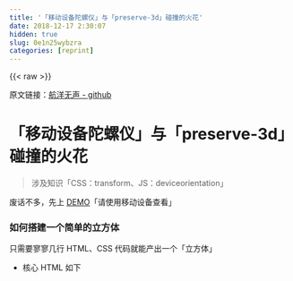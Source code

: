 ```yaml
---
title: '「移动设备陀螺仪」与「preserve-3d」碰撞的火花' 
date: 2018-12-17 2:30:07
hidden: true
slug: 0e1n25wybzra
categories: [reprint]
---
```


{{< raw >}}

                    
<p>原文链接：<a href="https://github.com/hangyangws/article/blob/master/src/3d-orientation.md#%E7%A7%BB%E5%8A%A8%E8%AE%BE%E5%A4%87%E9%99%80%E8%9E%BA%E4%BB%AA%E4%B8%8Epreserve-3d%E7%A2%B0%E6%92%9E%E7%9A%84%E7%81%AB%E8%8A%B1" rel="nofollow noreferrer" target="_blank">航洋无声 - github</a></p>
<h1 id="articleHeader0">「移动设备陀螺仪」与「preserve-3d」碰撞的火花</h1>
<blockquote>涉及知识「CSS：transform、JS：deviceorientation」</blockquote>
<p>废话不多，先上 <a href="http://hangyangws.win/demos/src/device_orientation/cube" rel="nofollow noreferrer" target="_blank">DEMO</a>「请使用移动设备查看」</p>
<h3 id="articleHeader1">如何搭建一个简单的立方体</h3>
<p>只需要寥寥几行 HTML、CSS 代码就能产出一个「立方体」</p>
<ul><li>核心 HTML 如下</li></ul>
<div class="widget-codetool" style="display:none;">
      <div class="widget-codetool--inner">
      <span class="selectCode code-tool" data-toggle="tooltip" data-placement="top" title="" data-original-title="全选"></span>
      <span type="button" class="copyCode code-tool" data-toggle="tooltip" data-placement="top" data-clipboard-text="<div class=&quot;cube&quot;>
  <span class=&quot;cube-face cube-front&quot;></span>
  <span class=&quot;cube-face cube-back&quot;></span>
  <span class=&quot;cube-face cube-left&quot;></span>
  <span class=&quot;cube-face cube-right&quot;></span>
  <span class=&quot;cube-face cube-top&quot;></span>
  <span class=&quot;cube-face cube-bottom&quot;></span>
</div>

<!-- 6 个 <span /> 表示立方体的 6 个面 -->
<!--
 这里有个小插曲：
 起初，我使用的 6 个 <i /> 标签，因为大部分表示「图形、图标」的元素都用 <i /> 标签，
 不过，强迫症的我，细细想来，<i /> 是表示的「斜体文字」，语义上完全不匹配啊。
 所以，我在知乎上搜到这样一个描述：[为什么大家都用i标签<i></i>用作小图标?](https://www.zhihu.com/question/26880548)
 有个回答：
 「
   大家都遵循开放的标准来做事，未来可能少走弯路。
   少用 hack 的方法解决问题，有助于你写出向未来兼容的代码。
  」
  我很赞同，所以就把 <i /> 改成了 <span />。
 -->" title="" data-original-title="复制"></span>
      <span type="button" class="saveToNote code-tool" data-toggle="tooltip" data-placement="top" title="" data-original-title="放进笔记"></span>
      </div>
      </div><pre class="xml hljs"><code class="html"><span class="hljs-tag">&lt;<span class="hljs-name">div</span> <span class="hljs-attr">class</span>=<span class="hljs-string">"cube"</span>&gt;</span>
  <span class="hljs-tag">&lt;<span class="hljs-name">span</span> <span class="hljs-attr">class</span>=<span class="hljs-string">"cube-face cube-front"</span>&gt;</span><span class="hljs-tag">&lt;/<span class="hljs-name">span</span>&gt;</span>
  <span class="hljs-tag">&lt;<span class="hljs-name">span</span> <span class="hljs-attr">class</span>=<span class="hljs-string">"cube-face cube-back"</span>&gt;</span><span class="hljs-tag">&lt;/<span class="hljs-name">span</span>&gt;</span>
  <span class="hljs-tag">&lt;<span class="hljs-name">span</span> <span class="hljs-attr">class</span>=<span class="hljs-string">"cube-face cube-left"</span>&gt;</span><span class="hljs-tag">&lt;/<span class="hljs-name">span</span>&gt;</span>
  <span class="hljs-tag">&lt;<span class="hljs-name">span</span> <span class="hljs-attr">class</span>=<span class="hljs-string">"cube-face cube-right"</span>&gt;</span><span class="hljs-tag">&lt;/<span class="hljs-name">span</span>&gt;</span>
  <span class="hljs-tag">&lt;<span class="hljs-name">span</span> <span class="hljs-attr">class</span>=<span class="hljs-string">"cube-face cube-top"</span>&gt;</span><span class="hljs-tag">&lt;/<span class="hljs-name">span</span>&gt;</span>
  <span class="hljs-tag">&lt;<span class="hljs-name">span</span> <span class="hljs-attr">class</span>=<span class="hljs-string">"cube-face cube-bottom"</span>&gt;</span><span class="hljs-tag">&lt;/<span class="hljs-name">span</span>&gt;</span>
<span class="hljs-tag">&lt;/<span class="hljs-name">div</span>&gt;</span>

<span class="hljs-comment">&lt;!-- 6 个 &lt;span /&gt; 表示立方体的 6 个面 --&gt;</span>
<span class="hljs-comment">&lt;!--
 这里有个小插曲：
 起初，我使用的 6 个 &lt;i /&gt; 标签，因为大部分表示「图形、图标」的元素都用 &lt;i /&gt; 标签，
 不过，强迫症的我，细细想来，&lt;i /&gt; 是表示的「斜体文字」，语义上完全不匹配啊。
 所以，我在知乎上搜到这样一个描述：[为什么大家都用i标签&lt;i&gt;&lt;/i&gt;用作小图标?](https://www.zhihu.com/question/26880548)
 有个回答：
 「
   大家都遵循开放的标准来做事，未来可能少走弯路。
   少用 hack 的方法解决问题，有助于你写出向未来兼容的代码。
  」
  我很赞同，所以就把 &lt;i /&gt; 改成了 &lt;span /&gt;。
 --&gt;</span></code></pre>
<ul><li>CSS 第一步</li></ul>
<div class="widget-codetool" style="display:none;">
      <div class="widget-codetool--inner">
      <span class="selectCode code-tool" data-toggle="tooltip" data-placement="top" title="" data-original-title="全选"></span>
      <span type="button" class="copyCode code-tool" data-toggle="tooltip" data-placement="top" data-clipboard-text=".cube {
  width: 160px;
  height: 160px;
  position: relative;
  -webkit-transform-style: preserve-3d; /* 这一句重点 */
  transform-style: preserve-3d;
  -webkit-transform: rotateX(10deg) rotateY(10deg) rotateZ(10deg);
  transform: rotateX(10deg) rotateY(10deg) rotateZ(10deg);
}
.cube-face {
  display: block;
  position: absolute;
  width: 100%;
  height: 100%;
  box-shadow: inset 0 0 4px 1px #fff;
  box-sizing: border-box;
  background: -webkit-linear-gradient(45deg, rgba(156, 144, 144, .6), #000);
  background: -o-linear-gradient(45deg, rgba(156, 144, 144, .6), #000);
  background: linear-gradient(45deg, rgba(156, 144, 144, .6), #000)
}" title="" data-original-title="复制"></span>
      <span type="button" class="saveToNote code-tool" data-toggle="tooltip" data-placement="top" title="" data-original-title="放进笔记"></span>
      </div>
      </div><pre class="css hljs"><code class="css"><span class="hljs-selector-class">.cube</span> {
  <span class="hljs-attribute">width</span>: <span class="hljs-number">160px</span>;
  <span class="hljs-attribute">height</span>: <span class="hljs-number">160px</span>;
  <span class="hljs-attribute">position</span>: relative;
  <span class="hljs-attribute">-webkit-transform-style</span>: preserve-<span class="hljs-number">3</span>d; <span class="hljs-comment">/* 这一句重点 */</span>
  <span class="hljs-attribute">transform-style</span>: preserve-<span class="hljs-number">3</span>d;
  <span class="hljs-attribute">-webkit-transform</span>: <span class="hljs-built_in">rotateX</span>(10deg) <span class="hljs-built_in">rotateY</span>(10deg) <span class="hljs-built_in">rotateZ</span>(10deg);
  <span class="hljs-attribute">transform</span>: <span class="hljs-built_in">rotateX</span>(10deg) <span class="hljs-built_in">rotateY</span>(10deg) <span class="hljs-built_in">rotateZ</span>(10deg);
}
<span class="hljs-selector-class">.cube-face</span> {
  <span class="hljs-attribute">display</span>: block;
  <span class="hljs-attribute">position</span>: absolute;
  <span class="hljs-attribute">width</span>: <span class="hljs-number">100%</span>;
  <span class="hljs-attribute">height</span>: <span class="hljs-number">100%</span>;
  <span class="hljs-attribute">box-shadow</span>: inset <span class="hljs-number">0</span> <span class="hljs-number">0</span> <span class="hljs-number">4px</span> <span class="hljs-number">1px</span> <span class="hljs-number">#fff</span>;
  <span class="hljs-attribute">box-sizing</span>: border-box;
  <span class="hljs-attribute">background</span>: <span class="hljs-built_in">-webkit-linear-gradient</span>(45deg, rgba(156, 144, 144, .6), <span class="hljs-number">#000</span>);
  <span class="hljs-attribute">background</span>: <span class="hljs-built_in">-o-linear-gradient</span>(45deg, rgba(156, 144, 144, .6), <span class="hljs-number">#000</span>);
  <span class="hljs-attribute">background</span>: <span class="hljs-built_in">linear-gradient</span>(45deg, rgba(156, 144, 144, .6), <span class="hljs-number">#000</span>)
}</code></pre>
<p>这个 CSS 过于简单，就不赘述与解释。  <br>主要是要设置父元素 <code>.cube</code> 的 <code>transform-style: preserve-3d</code>，  <br>使子元素位于 3D 空间中，不然子元素都是「平面内、扁平化」，达不到 3D 效果。</p>
<p>给所有子元素 <code>.cube-face</code> 设置了透明的渐变色 <code>rgba(156, 144, 144, .6)</code> 背景，  <br>是为了更好的观察到「被遮住的反面」，视觉上更加 <strong>立体</strong></p>
<p>目前效果截图大概是这个样子：</p>
<p><span class="img-wrap"><img data-src="/img/bV2gQj?w=399&amp;h=401" src="https://static.alili.tech/img/bV2gQj?w=399&amp;h=401" alt="图片描述" title="图片描述" style="cursor: pointer;"></span></p>
<p>看起来就像一个正方形，其实是 6 个面全部重叠在一起。</p>
<ul><li>CSS 第二步</li></ul>
<div class="widget-codetool" style="display:none;">
      <div class="widget-codetool--inner">
      <span class="selectCode code-tool" data-toggle="tooltip" data-placement="top" title="" data-original-title="全选"></span>
      <span type="button" class="copyCode code-tool" data-toggle="tooltip" data-placement="top" data-clipboard-text=".cube-front {
  -webkit-transform: translateZ(80px);
  transform: translateZ(80px);
}" title="" data-original-title="复制"></span>
      <span type="button" class="saveToNote code-tool" data-toggle="tooltip" data-placement="top" title="" data-original-title="放进笔记"></span>
      </div>
      </div><pre class="css hljs"><code class="css"><span class="hljs-selector-class">.cube-front</span> {
  <span class="hljs-attribute">-webkit-transform</span>: <span class="hljs-built_in">translateZ</span>(80px);
  <span class="hljs-attribute">transform</span>: <span class="hljs-built_in">translateZ</span>(80px);
}</code></pre>
<p>上面 4 行代码使得「正面 <code>.cube-front</code>」向前移动 <code>80px</code>「也就是立方体一半的边长」。  <br>同理我们可以设置「背面 <code>.cube-back</code>」向后移动 <code>80px</code>  <br>效果大概是这样：</p>
<p><span class="img-wrap"><img data-src="/img/bV2gQt?w=401&amp;h=399" src="https://static.alili.tech/img/bV2gQt?w=401&amp;h=399" alt="图片描述" title="图片描述" style="cursor: pointer; display: inline;"></span></p>
<ul><li>CSS 第三步</li></ul>
<div class="widget-codetool" style="display:none;">
      <div class="widget-codetool--inner">
      <span class="selectCode code-tool" data-toggle="tooltip" data-placement="top" title="" data-original-title="全选"></span>
      <span type="button" class="copyCode code-tool" data-toggle="tooltip" data-placement="top" data-clipboard-text=".cube-left {
  -webkit-transform: rotateY(90deg);
  transform: rotateY(90deg);
}" title="" data-original-title="复制"></span>
      <span type="button" class="saveToNote code-tool" data-toggle="tooltip" data-placement="top" title="" data-original-title="放进笔记"></span>
      </div>
      </div><pre class="css hljs"><code class="css"><span class="hljs-selector-class">.cube-left</span> {
  <span class="hljs-attribute">-webkit-transform</span>: <span class="hljs-built_in">rotateY</span>(90deg);
  <span class="hljs-attribute">transform</span>: <span class="hljs-built_in">rotateY</span>(90deg);
}</code></pre>
<p>上面 4 行代码使得「左面 <code>.cube-left</code>」先顺时针旋转「90 度」  <br>大概是这个样子：</p>
<p><span class="img-wrap"><img data-src="/img/bV2gQA?w=401&amp;h=404" src="https://static.alili.tech/img/bV2gQA?w=401&amp;h=404" alt="图片描述" title="图片描述" style="cursor: pointer; display: inline;"></span></p>
<p>然后再向「左边」移动 <code>80px</code> 就 OK 啦，  <br>注意：左边是 Z 轴负方向。</p>
<div class="widget-codetool" style="display:none;">
      <div class="widget-codetool--inner">
      <span class="selectCode code-tool" data-toggle="tooltip" data-placement="top" title="" data-original-title="全选"></span>
      <span type="button" class="copyCode code-tool" data-toggle="tooltip" data-placement="top" data-clipboard-text=".cube-left {
  -webkit-transform: rotateY(90deg) translateZ(-80px);
  transform: rotateY(90deg) translateZ(-80px);
}" title="" data-original-title="复制"></span>
      <span type="button" class="saveToNote code-tool" data-toggle="tooltip" data-placement="top" title="" data-original-title="放进笔记"></span>
      </div>
      </div><pre class="css hljs"><code class="css"><span class="hljs-selector-class">.cube-left</span> {
  <span class="hljs-attribute">-webkit-transform</span>: <span class="hljs-built_in">rotateY</span>(90deg) <span class="hljs-built_in">translateZ</span>(-80px);
  <span class="hljs-attribute">transform</span>: <span class="hljs-built_in">rotateY</span>(90deg) <span class="hljs-built_in">translateZ</span>(-80px);
}</code></pre>
<p>大概是这个样子：</p>
<p><span class="img-wrap"><img data-src="/img/bV2gQB?w=401&amp;h=402" src="https://static.alili.tech/img/bV2gQB?w=401&amp;h=402" alt="图片描述" title="图片描述" style="cursor: pointer;"></span></p>
<p>同理，我们可以做出右边的效果，唯一区别就是，右边移动方向与左边相反。  <br>道理类似，异曲同工，上边和下边，想必聪明的大家都掌握了正确写法姿势。</p>
<p>成品大概是这个样子：</p>
<p><span class="img-wrap"><img data-src="/img/bV2gQC?w=400&amp;h=401" src="https://static.alili.tech/img/bV2gQC?w=400&amp;h=401" alt="图片描述" title="图片描述" style="cursor: pointer; display: inline;"></span></p>
<h3 id="articleHeader2">用陀螺仪使立方体动起来</h3>
<p>细心的开发者应该发现了，在最开始，我给父元素 <code>.cube</code> 设置了：  <br><code>transform: rotateX(10deg) rotateY(10deg) rotateZ(10deg)</code>  <br>认让父元素在三维空间上旋转 10 度。  <br>如果我们动态连续修改这三个值，绝对可以达到 3D 旋转动画的效果。</p>
<p>这个时候，JS 的 <a href="https://developer.mozilla.org/zh-CN/docs/Web/API/Detecting_device_orientation#%E5%A4%84%E7%90%86%E6%96%B9%E5%90%91%EF%BC%88orientation%EF%BC%89%E4%BA%8B%E4%BB%B6" rel="nofollow noreferrer" target="_blank">deviceorientation「检测设备方向」</a> 事件闪现突然闪现在我的脑海。  <br>因为这个事件的回调参数里面恰好有三个参数「beta、gamma、alpha」，分别代表「X、Y、Z」的旋转方向。</p>
<p><strong>beta</strong> 表示设备在 x 轴上的旋转角度，范围为 <code>[-180, 180]</code> 度。它描述的是设备由前向后旋转的情况。  <br><strong>gamma</strong> 表示设备在 y 轴上的旋转角度，范围为 <code>[-90, 90]</code> 度。它描述的是设备由左向右旋转的情况。  <br><strong>alpha</strong> 表示设备沿 z 轴上的旋转角度，范围为 <code>[0, 360]</code> 度。  </p>
<p>大概是这个样子：</p>
<p><span class="img-wrap"><img data-src="/img/bV2gQD?w=399&amp;h=401" src="https://static.alili.tech/img/bV2gQD?w=399&amp;h=401" alt="图片描述" title="图片描述" style="cursor: pointer;"></span></p>
<ul><li>注册 deviceorientation 事件，得到 x、y、z</li></ul>
<div class="widget-codetool" style="display:none;">
      <div class="widget-codetool--inner">
      <span class="selectCode code-tool" data-toggle="tooltip" data-placement="top" title="" data-original-title="全选"></span>
      <span type="button" class="copyCode code-tool" data-toggle="tooltip" data-placement="top" data-clipboard-text="const handleOrientation = ({beta: x, gamma: y, alpha: z}) => {
  // 1. 得到 x、y、z
  // 2. 处理 x、y、z
  // 3. 使用 x、y、z
}

global.addEventListener('deviceorientation', handleOrientation)" title="" data-original-title="复制"></span>
      <span type="button" class="saveToNote code-tool" data-toggle="tooltip" data-placement="top" title="" data-original-title="放进笔记"></span>
      </div>
      </div><pre class="javascript hljs"><code class="javascript"><span class="hljs-keyword">const</span> handleOrientation = <span class="hljs-function">(<span class="hljs-params">{beta: x, gamma: y, alpha: z}</span>) =&gt;</span> {
  <span class="hljs-comment">// 1. 得到 x、y、z</span>
  <span class="hljs-comment">// 2. 处理 x、y、z</span>
  <span class="hljs-comment">// 3. 使用 x、y、z</span>
}

global.addEventListener(<span class="hljs-string">'deviceorientation'</span>, handleOrientation)</code></pre>
<ul><li>处理 x、y、z</li></ul>
<p>由于我们期望立方体可以在 x、y、z 三个反向的旋转范围是 <code>[-360, 360]</code> 度，  <br>但是 beta、gamma、alpha 的范围并不是我们期望的范围，所以我们要处理一下数据。</p>
<div class="widget-codetool" style="display:none;">
      <div class="widget-codetool--inner">
      <span class="selectCode code-tool" data-toggle="tooltip" data-placement="top" title="" data-original-title="全选"></span>
      <span type="button" class="copyCode code-tool" data-toggle="tooltip" data-placement="top" data-clipboard-text="{
  x: x * 2,
  y: y * 4,
  z: (z - 180) * 2
}" title="" data-original-title="复制"></span>
      <span type="button" class="saveToNote code-tool" data-toggle="tooltip" data-placement="top" title="" data-original-title="放进笔记"></span>
      </div>
      </div><pre class="javascript hljs"><code class="javascript">{
  <span class="hljs-attr">x</span>: x * <span class="hljs-number">2</span>,
  <span class="hljs-attr">y</span>: y * <span class="hljs-number">4</span>,
  <span class="hljs-attr">z</span>: (z - <span class="hljs-number">180</span>) * <span class="hljs-number">2</span>
}</code></pre>
<ul><li>使用 x、y、z</li></ul>
<p>我们现在得到的 x、y、z 已经在 <code>[-360, 360]</code> 度范围内了，  <br>接下来要做的就是，使用 x、y、z 修改父元素 <code>.cube</code> 的 <code>rotateX(xdeg) rotateY(ydeg) rotateZ(zdeg)</code> 旋转值。</p>
<p>完整的代码大概是这样：</p>
<div class="widget-codetool" style="display:none;">
      <div class="widget-codetool--inner">
      <span class="selectCode code-tool" data-toggle="tooltip" data-placement="top" title="" data-original-title="全选"></span>
      <span type="button" class="copyCode code-tool" data-toggle="tooltip" data-placement="top" data-clipboard-text="const cube = document.querySelector('.cube')
const setCubePosition = ({x = 0, y = 0, z = 0}) => {
  cube.style = `transform: rotateX(${x}deg) rotateY(${y}deg) rotateZ(${x}deg);-webkit-transform: rotateX(${x}deg) rotateY(${y}deg) rotateZ(${x}deg);`
}
const handleOrientation = ({beta: x, gamma: y, alpha: z}) => {
  setCubePosition({
    x: x * 2,
    y: y * 4,
    z: (z - 180) * 2
  })
}

global.addEventListener('deviceorientation', handleOrientation)" title="" data-original-title="复制"></span>
      <span type="button" class="saveToNote code-tool" data-toggle="tooltip" data-placement="top" title="" data-original-title="放进笔记"></span>
      </div>
      </div><pre class="javascript hljs"><code class="javascript"><span class="hljs-keyword">const</span> cube = <span class="hljs-built_in">document</span>.querySelector(<span class="hljs-string">'.cube'</span>)
<span class="hljs-keyword">const</span> setCubePosition = <span class="hljs-function">(<span class="hljs-params">{x = <span class="hljs-number">0</span>, y = <span class="hljs-number">0</span>, z = <span class="hljs-number">0</span>}</span>) =&gt;</span> {
  cube.style = <span class="hljs-string">`transform: rotateX(<span class="hljs-subst">${x}</span>deg) rotateY(<span class="hljs-subst">${y}</span>deg) rotateZ(<span class="hljs-subst">${x}</span>deg);-webkit-transform: rotateX(<span class="hljs-subst">${x}</span>deg) rotateY(<span class="hljs-subst">${y}</span>deg) rotateZ(<span class="hljs-subst">${x}</span>deg);`</span>
}
<span class="hljs-keyword">const</span> handleOrientation = <span class="hljs-function">(<span class="hljs-params">{beta: x, gamma: y, alpha: z}</span>) =&gt;</span> {
  setCubePosition({
    <span class="hljs-attr">x</span>: x * <span class="hljs-number">2</span>,
    <span class="hljs-attr">y</span>: y * <span class="hljs-number">4</span>,
    <span class="hljs-attr">z</span>: (z - <span class="hljs-number">180</span>) * <span class="hljs-number">2</span>
  })
}

global.addEventListener(<span class="hljs-string">'deviceorientation'</span>, handleOrientation)</code></pre>
<h3 id="articleHeader3">庆祝时刻</h3>
<p>现在我们已经完成了，一个利用「移动设备陀螺仪」与「preserve-3d」实现的 3D 交互效果。  <br>让我们为自己鼓掌  <br> ???</p>
<p><a href="https://github.com/hangyangws/demos/blob/master/src/device_orientation/cube.html" rel="nofollow noreferrer" target="_blank">点我查看完整代码</a></p>
<hr>
<p>感谢阅读</p>

                
{{< /raw >}}

# 版权声明
本文资源来源互联网，仅供学习研究使用，版权归该资源的合法拥有者所有，

本文仅用于学习、研究和交流目的。转载请注明出处、完整链接以及原作者。

原作者若认为本站侵犯了您的版权，请联系我们，我们会立即删除！

## 原文标题
「移动设备陀螺仪」与「preserve-3d」碰撞的火花

## 原文链接
[https://segmentfault.com/a/1190000012895374](https://segmentfault.com/a/1190000012895374)

